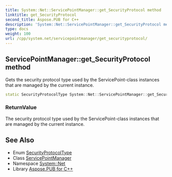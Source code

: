 ```yaml
---
title: System::Net::ServicePointManager::get_SecurityProtocol method
linktitle: get_SecurityProtocol
second_title: Aspose.PUB for C++
description: 'System::Net::ServicePointManager::get_SecurityProtocol method. Gets the security protocol type used by the ServicePoint-class instances that are managed by the current instance in C++.'
type: docs
weight: 100
url: /cpp/system.net/servicepointmanager/get_securityprotocol/
---
```

## ServicePointManager::get_SecurityProtocol method


Gets the security protocol type used by the ServicePoint-class instances that are managed by the current instance.

```cpp
static SecurityProtocolType System::Net::ServicePointManager::get_SecurityProtocol()
```


### ReturnValue

The security protocol type used by the ServicePoint-class instances that are managed by the current instance.

## See Also

* Enum [SecurityProtocolType](../../securityprotocoltype/)
* Class [ServicePointManager](../)
* Namespace [System::Net](../../)
* Library [Aspose.PUB for C++](../../../)
